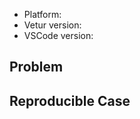 <!--
  Please search through existing issues before making new issues.
  Please use English for communication.
-->

- Platform: <!-- Win/macOS/Linux -->
- Vetur version:
- VSCode version:

## Problem
<!-- With screenshot if possible -->

## Reproducible Case
<!--
  Important. Please provide clear steps for reproducing the problem.
  Otherwise we can't help you and your issue might be closed.
  For example, fork https://github.com/octref/veturpack and modify it to reproduce the error,
  then push your changes to GitHub and send us the link.
-->

<!--
  ### Common Fix ###

  Try disabling / removing other Vue extensions for VSCode.

  For crash / memory usage problem, try adding a tsconfig/jsconfig that only includes your client side Vue code, see more at: https://octref.github.io/vetur/setup.html#overall
-->
